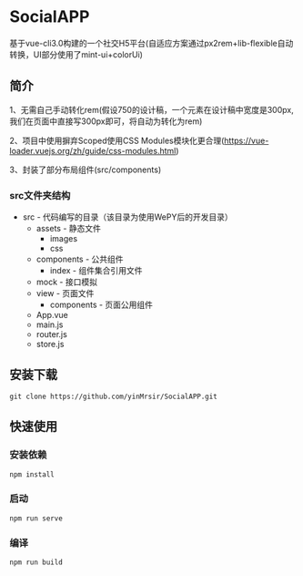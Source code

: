 # SocialAPP

基于vue-cli3.0构建的一个社交H5平台(自适应方案通过px2rem+lib-flexible自动转换，UI部分使用了mint-ui+colorUi)

## 简介
1、无需自己手动转化rem(假设750的设计稿，一个元素在设计稿中宽度是300px, 我们在页面中直接写300px即可，将自动为转化为rem)

2、项目中使用摒弃Scoped使用CSS Modules模块化更合理(https://vue-loader.vuejs.org/zh/guide/css-modules.html)

3、封装了部分布局组件(src/components)

### src文件夹结构
* src   - 代码编写的目录（该目录为使用WePY后的开发目录）
 	* assets 	 		- 静态文件
		* images
		* css
 	* components 		- 公共组件
		* index 		- 组件集合引用文件
	* mock  			- 接口模拟
	* view  			- 页面文件
		* components 	- 页面公用组件
	* App.vue
	* main.js
	* router.js
	* store.js

## 安装下载
```
git clone https://github.com/yinMrsir/SocialAPP.git
```

## 快速使用

### 安装依赖
```
npm install
```

### 启动
```
npm run serve
```

### 编译
```
npm run build
```
